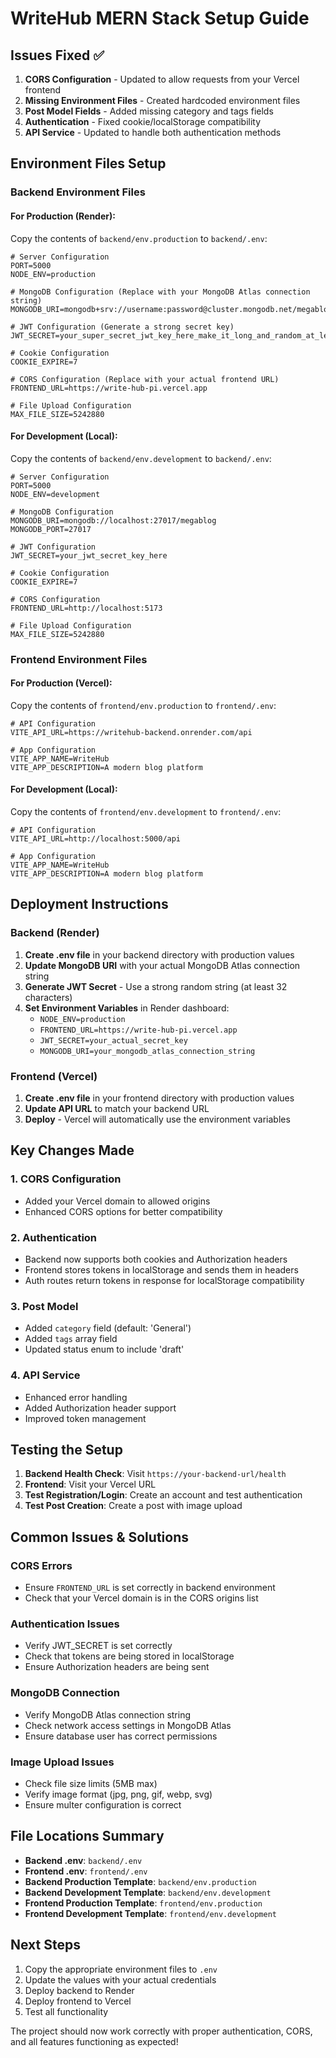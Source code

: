 # WriteHub MERN Stack Setup Guide

## Issues Fixed ✅

1. **CORS Configuration** - Updated to allow requests from your Vercel frontend
2. **Missing Environment Files** - Created hardcoded environment files
3. **Post Model Fields** - Added missing category and tags fields
4. **Authentication** - Fixed cookie/localStorage compatibility
5. **API Service** - Updated to handle both authentication methods

## Environment Files Setup

### Backend Environment Files

#### For Production (Render):
Copy the contents of `backend/env.production` to `backend/.env`:

```env
# Server Configuration
PORT=5000
NODE_ENV=production

# MongoDB Configuration (Replace with your MongoDB Atlas connection string)
MONGODB_URI=mongodb+srv://username:password@cluster.mongodb.net/megablog

# JWT Configuration (Generate a strong secret key)
JWT_SECRET=your_super_secret_jwt_key_here_make_it_long_and_random_at_least_32_characters

# Cookie Configuration
COOKIE_EXPIRE=7

# CORS Configuration (Replace with your actual frontend URL)
FRONTEND_URL=https://write-hub-pi.vercel.app

# File Upload Configuration
MAX_FILE_SIZE=5242880
```

#### For Development (Local):
Copy the contents of `backend/env.development` to `backend/.env`:

```env
# Server Configuration
PORT=5000
NODE_ENV=development

# MongoDB Configuration
MONGODB_URI=mongodb://localhost:27017/megablog
MONGODB_PORT=27017

# JWT Configuration
JWT_SECRET=your_jwt_secret_key_here

# Cookie Configuration
COOKIE_EXPIRE=7

# CORS Configuration
FRONTEND_URL=http://localhost:5173

# File Upload Configuration
MAX_FILE_SIZE=5242880
```

### Frontend Environment Files

#### For Production (Vercel):
Copy the contents of `frontend/env.production` to `frontend/.env`:

```env
# API Configuration
VITE_API_URL=https://writehub-backend.onrender.com/api

# App Configuration
VITE_APP_NAME=WriteHub
VITE_APP_DESCRIPTION=A modern blog platform
```

#### For Development (Local):
Copy the contents of `frontend/env.development` to `frontend/.env`:

```env
# API Configuration
VITE_API_URL=http://localhost:5000/api

# App Configuration
VITE_APP_NAME=WriteHub
VITE_APP_DESCRIPTION=A modern blog platform
```

## Deployment Instructions

### Backend (Render)

1. **Create .env file** in your backend directory with production values
2. **Update MongoDB URI** with your actual MongoDB Atlas connection string
3. **Generate JWT Secret** - Use a strong random string (at least 32 characters)
4. **Set Environment Variables** in Render dashboard:
   - `NODE_ENV=production`
   - `FRONTEND_URL=https://write-hub-pi.vercel.app`
   - `JWT_SECRET=your_actual_secret_key`
   - `MONGODB_URI=your_mongodb_atlas_connection_string`

### Frontend (Vercel)

1. **Create .env file** in your frontend directory with production values
2. **Update API URL** to match your backend URL
3. **Deploy** - Vercel will automatically use the environment variables

## Key Changes Made

### 1. CORS Configuration
- Added your Vercel domain to allowed origins
- Enhanced CORS options for better compatibility

### 2. Authentication
- Backend now supports both cookies and Authorization headers
- Frontend stores tokens in localStorage and sends them in headers
- Auth routes return tokens in response for localStorage compatibility

### 3. Post Model
- Added `category` field (default: 'General')
- Added `tags` array field
- Updated status enum to include 'draft'

### 4. API Service
- Enhanced error handling
- Added Authorization header support
- Improved token management

## Testing the Setup

1. **Backend Health Check**: Visit `https://your-backend-url/health`
2. **Frontend**: Visit your Vercel URL
3. **Test Registration/Login**: Create an account and test authentication
4. **Test Post Creation**: Create a post with image upload

## Common Issues & Solutions

### CORS Errors
- Ensure `FRONTEND_URL` is set correctly in backend environment
- Check that your Vercel domain is in the CORS origins list

### Authentication Issues
- Verify JWT_SECRET is set correctly
- Check that tokens are being stored in localStorage
- Ensure Authorization headers are being sent

### MongoDB Connection
- Verify MongoDB Atlas connection string
- Check network access settings in MongoDB Atlas
- Ensure database user has correct permissions

### Image Upload Issues
- Check file size limits (5MB max)
- Verify image format (jpg, png, gif, webp, svg)
- Ensure multer configuration is correct

## File Locations Summary

- **Backend .env**: `backend/.env`
- **Frontend .env**: `frontend/.env`
- **Backend Production Template**: `backend/env.production`
- **Backend Development Template**: `backend/env.development`
- **Frontend Production Template**: `frontend/env.production`
- **Frontend Development Template**: `frontend/env.development`

## Next Steps

1. Copy the appropriate environment files to `.env`
2. Update the values with your actual credentials
3. Deploy backend to Render
4. Deploy frontend to Vercel
5. Test all functionality

The project should now work correctly with proper authentication, CORS, and all features functioning as expected! 